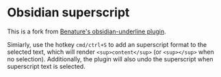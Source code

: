 # Obsidian superscript

This is a fork from [Benature's obsidian-underline plugin](https://github.com/Benature/obsidian-underline).

Simiarly, use the hotkey `cmd/ctrl+S` to add an superscript format to the selected text, which will render `<sup>content</sup>` (or `<sup></sup>` when no selection). Additionally, the plugin will also undo the superscript when superscript text is selected.